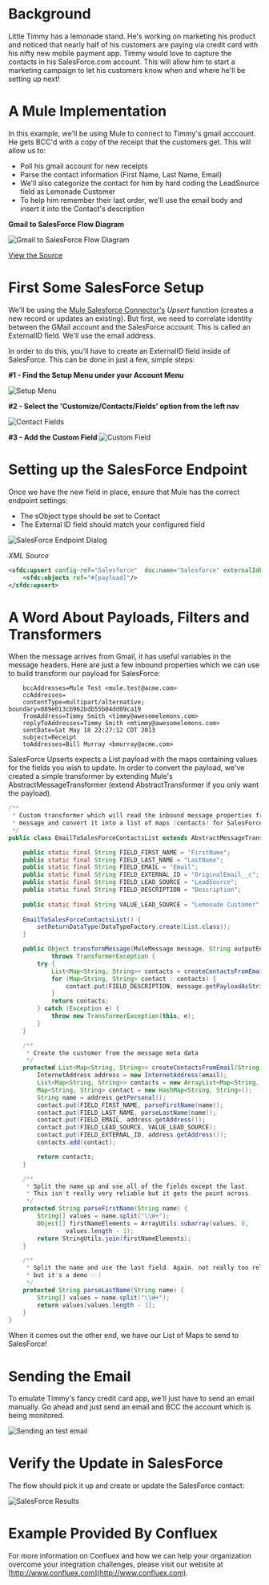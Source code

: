 # Background

Little Timmy has a lemonade stand. He's working on marketing his product and noticed that nearly half of his customers are paying via credit card with his nifty new mobile payment app. Timmy would love to capture the contacts in his SalesForce.com account. This will allow him to start a marketing campaign to let his customers know when and where he'll be setting up next!

# A Mule Implementation

In this example, we'll be using Mule to connect to Timmy's gmail acccount. He gets BCC'd with a copy of the receipt that the customers get. This will allow us to:

 - Poll his gmail account for new receipts
 - Parse the contact information (First Name, Last Name, Email)
 - We'll also categorize the contact for him by hard coding the LeadSource field as Lemonade Customer
 - To help him remember their last order, we'll use the email body and insert it into the Contact's description

**Gmail to SalesForce Flow Diagram**

![Gmail to SalesForce Flow Diagram](src/main/docs/flow.jpg?raw=true)

[View the Source](src/main/app/lemonade-stand-contacts.xml)


# First Some SalesForce Setup

We'll be using the [Mule Salesforce Connector's](http://www.mulesoft.org/extensions/salesforce-cloud-connector) *Upsert* function (creates a new record or updates an existing). But first, we need to correlate identity between the GMail account and the SalesForce account. This is called an ExternalID field. We'll use the email address.

In order to do this, you'll have to create an ExternalID field inside of SalesForce. This can be done in just a few, simple steps:


**#1 - Find the Setup Menu under your Account Menu**

![Setup Menu](src/main/docs/contacts-external-id-1.jpg?raw=true)

**#2 - Select the 'Customize/Contacts/Fields' option from the left nav**

![Contact Fields](src/main/docs/contacts-external-id-2.jpg?raw=true)

**#3 - Add the Custom Field**
![Custom Field](src/main/docs/contacts-external-id-3.jpg?raw=true)

# Setting up the SalesForce Endpoint

Once we have the new field in place, ensure that Mule has the correct endpoint settings:

 - The sObject type should be set to Contact
 - The External ID field should match your configured field

![SalesForce Endpoint Dialog](src/main/docs/contacts-upsert-dialog.jpg?raw=true)

*XML Source*

```xml
<sfdc:upsert config-ref="Salesforce"  doc:name="Salesforce" externalIdFieldName="OriginalEmail__c" type="Contact"> 			
    <sfdc:objects ref="#[payload]"/>
</sfdc:upsert>
```

# A Word About Payloads, Filters and Transformers

When the message arrives from Gmail, it has useful variables in the message headers. Here are just a few inbound properties which we can use to build transform our payload for SalesForce:

```
    bccAddresses=Mule Test <mule.test@acme.com>
    ccAddresses=
    contentType=multipart/alternative; boundary=089e013cb962bdb55b04dd09ca19
    fromAddress=Timmy Smith <timmy@awesomelemons.com>
    replyToAddresses=Timmy Smith <mtimmy@awesomelemons.com>
    sentDate=Sat May 18 22:27:12 CDT 2013
    subject=Receipt
    toAddresses=Bill Murray <bmurray@acme.com>
```

SalesForce Upserts expects a List<Map> payload with the maps containing values for the fields you wish to update. In order to convert the payload, we've created a simple transformer by extending Mule's AbstractMessageTransformer (extend AbstractTransformer if you only want the payload).
	
```java
/**
 * Custom transformer which will read the inbound message properties from an email
 * message and convert it into a list of maps (contacts) for SalesForce.
 */
public class EmailToSalesForceContactsList extends AbstractMessageTransformer {

	public static final String FIELD_FIRST_NAME = "FirstName";
	public static final String FIELD_LAST_NAME = "LastName";
	public static final String FIELD_EMAIL = "Email";
	public static final String FIELD_EXTERNAL_ID = "OriginalEmail__c";
	public static final String FIELD_LEAD_SOURCE = "LeadSource";
	public static final String FIELD_DESCRIPTION = "Description";
	
	public static final String VALUE_LEAD_SOURCE = "Lemonade Customer";
	
	EmailToSalesForceContactsList() {
		setReturnDataType(DataTypeFactory.create(List.class));
	}

	public Object transformMessage(MuleMessage message, String outputEncoding)
			throws TransformerException {
		try {
			List<Map<String, String>> contacts = createContactsFromEmail((String) message.getInboundProperty("toAddresses"));
			for (Map<String, String> contact : contacts) {
				contact.put(FIELD_DESCRIPTION, message.getPayloadAsString());
			}
			return contacts;
		} catch (Exception e) {
			throw new TransformerException(this, e);
		}
	}

	/**
	 * Create the customer from the message meta data
	 */
	protected List<Map<String, String>> createContactsFromEmail(String email) throws AddressException {
		InternetAddress address = new InternetAddress(email);
		List<Map<String, String>> contacts = new ArrayList<Map<String, String>>();
		Map<String, String> contact = new HashMap<String, String>();
		String name = address.getPersonal();
		contact.put(FIELD_FIRST_NAME, parseFirstName(name));
		contact.put(FIELD_LAST_NAME, parseLastName(name));
		contact.put(FIELD_EMAIL, address.getAddress());
		contact.put(FIELD_LEAD_SOURCE, VALUE_LEAD_SOURCE);
		contact.put(FIELD_EXTERNAL_ID, address.getAddress());
		contacts.add(contact);

		return contacts;
	}

	/**
	 * Split the name up and use all of the fields except the last. 
	 * This isn't really very reliable but it gets the point across.
	 */
	protected String parseFirstName(String name) {
		String[] values = name.split("\\W+");
		Object[] firstNameElements = ArrayUtils.subarray(values, 0,
				values.length - 1);
		return StringUtils.join(firstNameElements);
	}

	/**
	 * Split the name and use the last field. Again, not really too reliable
	 * but it's a demo :-)
	 */
	protected String parseLastName(String name) {
		String[] values = name.split("\\W+");
		return values[values.length - 1];
	}
}
```	

When it comes out the other end, we have our List of Maps to send to SalesForce!

# Sending the Email

To emulate Timmy's fancy credit card app, we'll just have to send an email manually. Go ahead and just send an email and BCC the account which is being monitored.

![Sending an test email](src/main/docs/send-email.jpg?raw=true)

# Verify the Update in SalesForce

The flow should pick it up and create or update the SalesForce contact:

![SalesForce Results](src/main/docs/upsert-result.jpg?raw=true)

# Example Provided By Confluex

For more information on Confluex and how we can help your organization overcome your integration challenges, please visit our website at [http://www.confluex.com](http://www.confluex.com).
